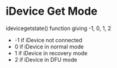 # iDevice Get Mode
idevicegetstate() function giving -1, 0, 1, 2 
- -1 if iDevice not connected
- 0 if iDevice in normal mode
- 1 if iDevice in recovery mode
- 2 if iDevice in DFU mode
